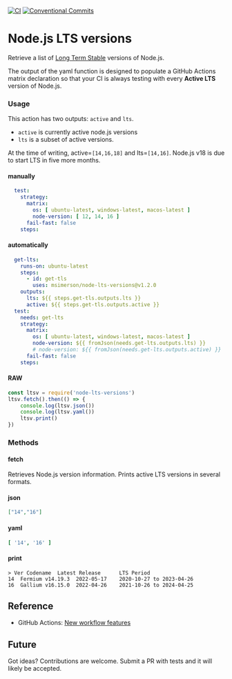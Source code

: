 [![CI](https://github.com/msimerson/node-lts-versions/actions/workflows/ci.yml/badge.svg)](https://github.com/msimerson/node-lts-versions/actions/workflows/ci.yml)
[![Conventional Commits](https://img.shields.io/badge/Conventional%20Commits-1.0.0-%23FE5196?logo=conventionalcommits&logoColor=white)](https://conventionalcommits.org)

# Node.js LTS versions

Retrieve a list of [Long Term Stable](https://nodejs.org/en/about/releases/) versions of Node.js.

The output of the yaml function is designed to populate a GitHub Actions matrix declaration so that your CI is always testing with every **Active LTS** version of Node.js.

### Usage

This action has two outputs: `active` and `lts`.

- `active` is currently active node.js versions
- `lts` is a subset of active versions.

At the time of writing, active=`[14,16,18]` and lts=`[14,16]`. Node.js v18 is due to start LTS in five more months.


#### manually

```yaml
  test:
    strategy:
      matrix:
        os: [ ubuntu-latest, windows-latest, macos-latest ]
        node-version: [ 12, 14, 16 ]
      fail-fast: false
    steps:
```

#### automatically

```yaml
  get-lts:
    runs-on: ubuntu-latest
    steps:
      - id: get-tls
        uses: msimerson/node-lts-versions@v1.2.0
    outputs:
      lts: ${{ steps.get-tls.outputs.lts }}
      active: ${{ steps.get-tls.outputs.active }}
  test:
    needs: get-lts
    strategy:
      matrix:
        os: [ ubuntu-latest, windows-latest, macos-latest ]
        node-version: ${{ fromJson(needs.get-lts.outputs.lts) }}
        # node-version: ${{ fromJson(needs.get-lts.outputs.active) }}
      fail-fast: false
    steps:
```


#### RAW

```js
const ltsv = require('node-lts-versions')
ltsv.fetch().then(() => {
    console.log(ltsv.json())
    console.log(ltsv.yaml())
    ltsv.print()
})
```

### Methods

#### fetch

Retrieves Node.js version information. Prints active LTS versions in several formats.

#### json

```json
["14","16"]
```

#### yaml

```yaml
[ '14', '16' ]
```

#### print

````
> Ver Codename  Latest Release      LTS Period
14  Fermium v14.19.3  2022-05-17    2020-10-27 to 2023-04-26
16  Gallium v16.15.0  2022-04-26    2021-10-26 to 2024-04-25
````

## Reference

- GitHub Actions: [New workflow features](https://github.blog/changelog/2020-04-15-github-actions-new-workflow-features/)


## Future

Got ideas? Contributions are welcome. Submit a PR with tests and it will likely be accepted.

